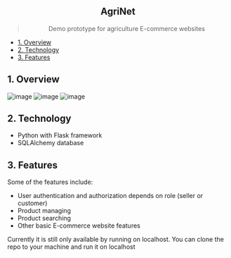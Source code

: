 <div align="center">
    <h2>AgriNet</h2>
    <blockquote>Demo prototype for agriculture E-commerce websites</blockquote>
</div>

- [1. Overview](#1-overview)
- [2. Technology](#2-technology)
- [3. Features](#3-features)

## 1. Overview
![image](https://i.postimg.cc/dtXYZdkH/image-2023-02-06-194026671.png)
![image](https://i.postimg.cc/FHNHH32M/image-2023-02-06-194124467.png)
![image](https://i.postimg.cc/TwYbLBBX/image-2023-02-06-194154404.png)

## 2. Technology
- Python with Flask framework
- SQLAlchemy database

## 3. Features
Some of the features include:
- User authentication and authorization depends on role (seller or customer)
- Product managing
- Product searching
- Other basic E-commerce website features

Currently it is still only available by running on localhost. You can clone the repo to your machine and run it on localhost
